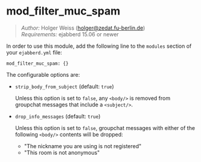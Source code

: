 mod\_filter\_muc\_spam
======================

> _Author:_ Holger Weiss (<holger@zedat.fu-berlin.de>)  
> _Requirements:_ ejabberd 15.06 or newer

In order to use this module, add the following line to the `modules` section of
your `ejabberd.yml` file:

    mod_filter_muc_spam: {}

The configurable options are:

- `strip_body_from_subject` (default: `true`)

  Unless this option is set to `false`, any `<body/>` is removed from groupchat
  messages that include a `<subject/>`.

- `drop_info_messages` (default: `true`)

  Unless this option is set to `false`, groupchat messages with either of the
  following `<body/>` contents will be dropped:

  - "The nickname you are using is not registered"
  - "This room is not anonymous"
